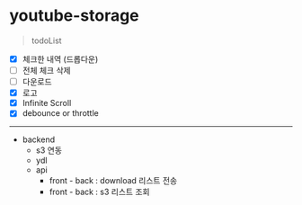 # youtube-storage

> todoList

- [x] 체크한 내역 (드롭다운)
- [ ] 전체 체크 삭제
- [ ] 다운로드
- [x] 로고
- [x] Infinite Scroll
- [x] debounce or throttle

---

- backend
  - s3 연동
  - ydl
  - api
    - front - back : download 리스트 전송
    - front - back : s3 리스트 조회
